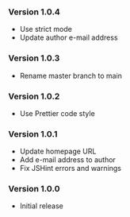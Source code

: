 ### Version 1.0.4

- Use strict mode
- Update author e-mail address

### Version 1.0.3

- Rename master branch to main

### Version 1.0.2

- Use Prettier code style

### Version 1.0.1

- Update homepage URL
- Add e-mail address to author
- Fix JSHint errors and warnings

### Version 1.0.0

- Initial release
